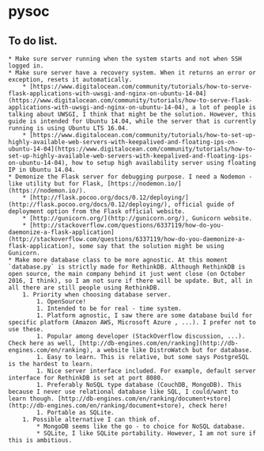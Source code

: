 # pysoc
## To do list.
    * Make sure server running when the system starts and not when SSH logged in.
    * Make sure server have a recovery system. When it returns an error or exception, resets it automatically.
        * [https://www.digitalocean.com/community/tutorials/how-to-serve-flask-applications-with-uwsgi-and-nginx-on-ubuntu-14-04](https://www.digitalocean.com/community/tutorials/how-to-serve-flask-applications-with-uwsgi-and-nginx-on-ubuntu-14-04), a lot of people is talking about UWSGI, I think that might be the solution. However, this guide is intended for Ubuntu 14.04, while the server that is currently running is using Ubuntu LTS 16.04.
        * [https://www.digitalocean.com/community/tutorials/how-to-set-up-highly-available-web-servers-with-keepalived-and-floating-ips-on-ubuntu-14-04](https://www.digitalocean.com/community/tutorials/how-to-set-up-highly-available-web-servers-with-keepalived-and-floating-ips-on-ubuntu-14-04), how to setup high availability server using floating IP in Ubuntu 14.04.
    * Demonize the Flask server for debugging purpose. I need a Nodemon - like utility but for Flask, [https://nodemon.io/](https://nodemon.io/).
        * [http://flask.pocoo.org/docs/0.12/deploying/](http://flask.pocoo.org/docs/0.12/deploying/), official guide of deployment option from the Flask official website.
        * [http://gunicorn.org/](http://gunicorn.org/), Gunicorn website.
        * [http://stackoverflow.com/questions/6337119/how-do-you-daemonize-a-flask-application](http://stackoverflow.com/questions/6337119/how-do-you-daemonize-a-flask-application), some say that the solution might be using Gunicorn.
    * Make more database class to be more agnostic. At this moment `database.py` is strictly made for RethinkDB. Although RethinkDB is open source, the main company behind it just went close (on October 2016, I think), so I am not sure if there will be update. But, all in all there are still people using RethinkDB.
        1. Priority when choosing database server.
            1. OpenSource!
            1. Intended to be for real - time system.
            1. Platform agnostic, I saw there are some database build for specific platform (Amazon AWS, Microsoft Azure , ...). I prefer not to use these.
            1. Popular among developer (StackOverflow discussion, ...). Check here as well, [http://db-engines.com/en/ranking](http://db-engines.com/en/ranking), a website like DistroWatch but for database.
            1. Easy to learn. This is relative, but some says PostgreSQL is the hardest to learn. 
            1. Nice server interface included. For example, default server interface for RethinkDB is set at port 8080.
            1. Preferably NoSQL type database (CouchDB, MongoDB). This because I never use relational database like SQL, I could/want to learn though. [http://db-engines.com/en/ranking/document+store](http://db-engines.com/en/ranking/document+store), check here!
            1. Portable as SQLite.
        1. Possible alternative I can think of.
            * MongoDB seems like the go - to choice for NoSQL database.
            * SQLite, I like SQLite portability. However, I am not sure if this is ambitious.
